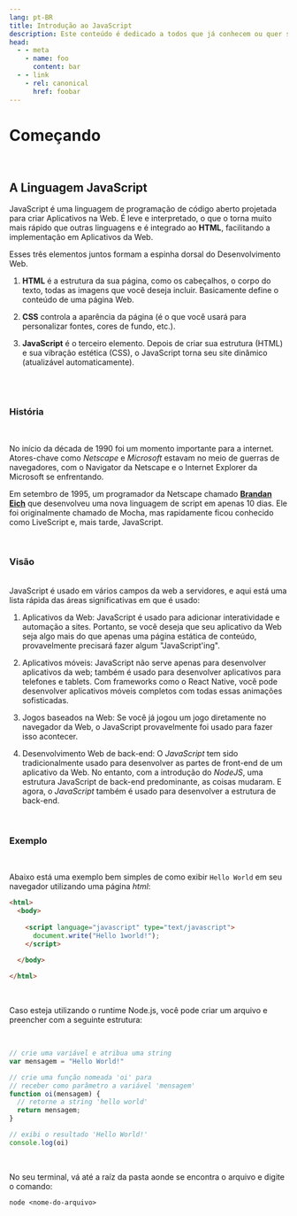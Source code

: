 ```yaml
---
lang: pt-BR
title: Introdução ao JavaScript
description: Este conteúdo é dedicado a todos que já conhecem ou quer saber mais sobre a linguagem de programação JavaScript
head:
  - - meta
    - name: foo
      content: bar
  - - link
    - rel: canonical
      href: foobar
---
```



# Começando

<br/>

## A Linguagem JavaScript

JavaScript é uma linguagem de programação de código aberto projetada para criar Aplicativos na Web. É leve e interpretado, o que o torna muito mais rápido que outras linguagens e é integrado ao **HTML**, facilitando a implementação em Aplicativos da Web.

Esses três elementos juntos formam a espinha dorsal do Desenvolvimento Web.

1. **HTML** é a estrutura da sua página, como os cabeçalhos, o corpo do texto, todas as imagens que você deseja incluir. Basicamente define o conteúdo de uma página Web.
  
2. **CSS** controla a aparência da página (é o que você usará para personalizar fontes, cores de fundo, etc.).
   
3. **JavaScript** é o terceiro elemento. Depois de criar sua estrutura (HTML) e sua vibração estética (CSS), o JavaScript torna seu site dinâmico (atualizável automaticamente).

<br/>
<br/>

### História

<br/>

No início da década de 1990 foi um momento importante para a internet. Atores-chave como *Netscape* e *Microsoft* estavam no meio de guerras de navegadores, com o Navigator da Netscape e o Internet Explorer da Microsoft se enfrentando.

Em setembro de 1995, um programador da Netscape chamado [**Brandan Eich**](https://en.wikipedia.org/wiki/Brendan_Eich) que desenvolveu uma nova linguagem de script em apenas 10 dias. Ele foi originalmente chamado de Mocha, mas rapidamente ficou conhecido como LiveScript e, mais tarde, JavaScript.

<br/>

### Visão

<br/>
JavaScript é usado em vários campos da web a servidores, e aqui está uma lista rápida das áreas significativas em que é usado:


1. Aplicativos da Web: JavaScript é usado para adicionar interatividade e automação a sites. Portanto, se você deseja que seu aplicativo da Web seja algo mais do que apenas uma página estática de conteúdo, provavelmente precisará fazer algum "JavaScript'ing".

2. Aplicativos móveis: JavaScript não serve apenas para desenvolver aplicativos da web; também é usado para desenvolver aplicativos para telefones e tablets. Com frameworks como o React Native, você pode desenvolver aplicativos móveis completos com todas essas animações sofisticadas.

3. Jogos baseados na Web: Se você já jogou um jogo diretamente no navegador da Web, o JavaScript provavelmente foi usado para fazer isso acontecer.

4. Desenvolvimento Web de back-end: O *JavaScript* tem sido tradicionalmente usado para desenvolver as partes de front-end de um aplicativo da Web. No entanto, com a introdução do *NodeJS*, uma estrutura JavaScript de back-end predominante, as coisas mudaram. E agora, o *JavaScript* também é usado para desenvolver a estrutura de back-end.


<br/>

### Exemplo

<br/>

Abaixo está uma exemplo bem simples de como exibir `Hello World` em seu navegador utilizando uma página *html*:


```html
<html>
  <body>
  
    <script language="javascript" type="text/javascript">
      document.write("Hello 1world!");
    </script>
  
  </body>

</html>
```

<br/>

Caso esteja utilizando o runtime Node.js, você pode criar um arquivo e preencher com a seguinte estrutura:


<br/>

```js
// crie uma variável e atribua uma string
var mensagem = "Hello World!"

// crie uma função nomeada 'oi' para 
// receber como parâmetro a variável 'mensagem'
function oi(mensagem) {
  // retorne a string 'hello world'
  return mensagem;
}

// exibi o resultado 'Hello World!'
console.log(oi)


```

<br/>

No seu terminal, vá até a raíz da pasta aonde se encontra o arquivo e digite o comando:

```shell
node <nome-do-arquivo>
```


<br/>
<br/>
<br/>

